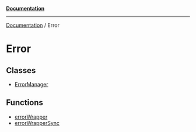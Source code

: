 [**Documentation**](../README.md)

***

[Documentation](../README.md) / Error

# Error

## Classes

- [ErrorManager](classes/ErrorManager.md)

## Functions

- [errorWrapper](functions/errorWrapper.md)
- [errorWrapperSync](functions/errorWrapperSync.md)
